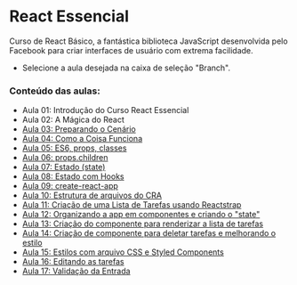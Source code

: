 # React Essencial

Curso de React Básico, a fantástica biblioteca JavaScript desenvolvida pelo Facebook para criar interfaces de usuário com extrema facilidade.

- Selecione a aula desejada na caixa de seleção "Branch".

### Conteúdo das aulas:

- Aula 01: Introdução do Curso React Essencial
- Aula 02: A Mágica do React
- [Aula 03: Preparando o Cenário](https://github.com/ja-gaeta/react-essencial/tree/aula-03)
- [Aula 04: Como a Coisa Funciona](https://github.com/ja-gaeta/react-essencial/tree/aula-04)
- [Aula 05: ES6, props, classes](https://github.com/ja-gaeta/react-essencial/tree/aula-05)
- [Aula 06: props.children](https://github.com/ja-gaeta/react-essencial/tree/aula-06)
- [Aula 07: Estado (state)](https://github.com/ja-gaeta/react-essencial/tree/aula-07)
- [Aula 08: Estado com Hooks](https://github.com/ja-gaeta/react-essencial/tree/aula-08)
- [Aula 09: create-react-app](https://github.com/ja-gaeta/react-essencial/tree/aula-09)
- [Aula 10: Estrutura de arquivos do CRA](https://github.com/ja-gaeta/react-essencial/tree/aula-10)
- [Aula 11: Criação de uma Lista de Tarefas usando Reactstrap](https://github.com/ja-gaeta/react-essencial/tree/aula-11)
- [Aula 12: Organizando a app em componentes e criando o "state"](https://github.com/ja-gaeta/react-essencial/tree/aula-12)
- [Aula 13: Criação do componente para renderizar a lista de tarefas](https://github.com/ja-gaeta/react-essencial/tree/aula-13)
- [Aula 14: Criação de componente para deletar tarefas e melhorando o estilo](https://github.com/ja-gaeta/react-essencial/tree/aula-14)
- [Aula 15: Estilos com arquivo CSS e Styled Components](https://github.com/ja-gaeta/react-essencial/tree/aula-15)
- [Aula 16: Editando as tarefas](https://github.com/ja-gaeta/react-essencial/tree/aula-16)
- [Aula 17: Validação da Entrada](https://github.com/ja-gaeta/react-essencial/tree/aula-17)

